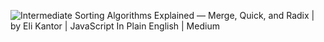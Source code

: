 ![Intermediate Sorting Algorithms Explained — Merge, Quick, and Radix | by  Eli Kantor | JavaScript In Plain English | Medium](https://miro.medium.com/max/1024/1*E0JxhvY4J0DO5vh618XUmQ.gif)